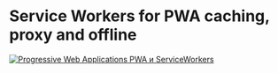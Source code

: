 # Service Workers for PWA caching, proxy and offline

[![Progressive Web Applications PWA и ServiceWorkers](https://img.youtube.com/vi/s7AIwZMTVPs/0.jpg)](https://youtu.be/s7AIwZMTVPs)
